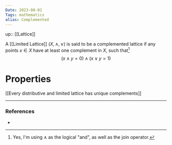 ```yaml
---
Date: 2023-08-01
Tags: mathematics
alias: Complemented
---
```

up:: [[Lattice]]

A [[Limited Lattice]] $(X, \land, \lor)$ is said to be a complemented lattice if any points $x \in X$ have at least one complement in $X$, such that[^1]
$$
(x \land y = 0) \land (x \lor y = 1)
$$
# Properties
[[Every distributive and limited lattice has unique complements]]


---
### References
- 

[^1]: Yes, I'm using $\land$ as the logical "and", as well as the join operator.